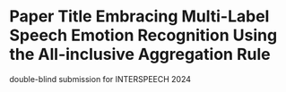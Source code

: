 # Paper Title Embracing Multi-Label Speech Emotion Recognition Using the All-inclusive Aggregation Rule
double-blind submission for INTERSPEECH 2024
